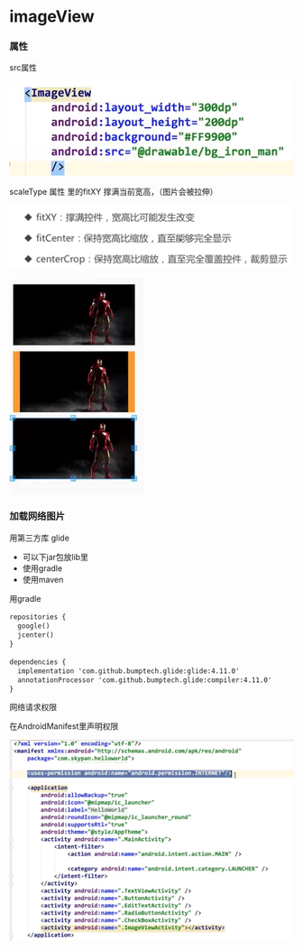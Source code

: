 # imageView

### 属性

src属性

![](.gitbook/assets/image%20%2835%29.png)

scaleType 属性 里的fitXY 撑满当前宽高，（图片会被拉伸）

![](.gitbook/assets/image%20%2825%29.png)

![](.gitbook/assets/image%20%2831%29.png)

### 加载网络图片

用第三方库 glide

* 可以下jar包放lib里
* 使用gradle
* 使用maven

用gradle

```text
repositories {
  google()
  jcenter()
}

dependencies {
  implementation 'com.github.bumptech.glide:glide:4.11.0'
  annotationProcessor 'com.github.bumptech.glide:compiler:4.11.0'
}
```

网络请求权限

在AndroidManifest里声明权限

![](.gitbook/assets/image%20%2845%29.png)

